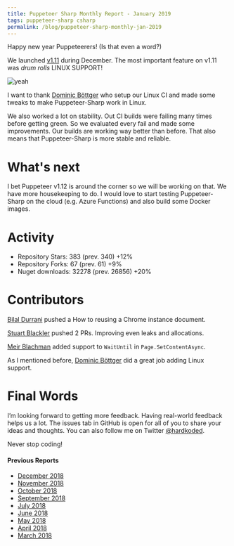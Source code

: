 ```yaml
---
title: Puppeteer Sharp Monthly Report - January 2019
tags: puppeteer-sharp csharp
permalink: /blog/puppeteer-sharp-monthly-jan-2019
---
```

 
Happy new year Puppeteerers! (Is that even a word?)

We launched [v1.11](https://github.com/kblok/puppeteer-sharp/releases/tag/v1.11) during December.  The most important feature on v1.11 was _drum rolls_ LINUX SUPPORT!

![yeah](https://media0.giphy.com/media/l0COGE9TXQ5Z1Syis/giphy.gif?cid=3640f6095c2a03e9656a344c6babc230)

I want to thank [Dominic Böttger](https://twitter.com/dboettger) who setup our Linux CI and made some tweaks to make Puppeteer-Sharp work in Linux.

We also worked a lot on stability. Out CI builds were failing many times before getting green. So we evaluated every fail and made some improvements. Our builds are working way better than before. That also means that Puppeteer-Sharp is more stable and reliable.

# What's next

I bet Puppeteer v1.12 is around the corner so we will be working on that.
We have more housekeeping to do. I would love to start testing Puppeteer-Sharp on the cloud (e.g. Azure Functions) and also build some Docker images.

# Activity 

* Repository Stars:  383 (prev. 340) +12%
* Repository Forks: 67 (prev. 61) +9%
* Nuget downloads:  32278 (prev. 26856) +20%

# Contributors

[Bilal Durrani](https://github.com/bdurrani) pushed a How to reusing a Chrome instance document.

[Stuart Blackler](https://github.com/Im5tu) pushed 2 PRs. Improving even leaks and allocations.

[Meir Blachman](https://www.twitter.com/MeirBlachman) added support to `WaitUntil`  in `Page.SetContentAsync`.

As I mentioned before, [Dominic Böttger](https://twitter.com/dboettger) did a great job adding Linux support.

# Final Words

I’m looking forward to getting more feedback. Having real-world feedback helps us a lot. The issues tab in GitHub is open for all of you to share your ideas and thoughts. You can also follow me on Twitter [@hardkoded](https://twitter.com/hardkoded).

Never stop coding!


#### Previous Reports
 * [December 2018](http://www.hardkoded.com/blog/puppeteer-sharp-monthly-dec-2018)
 * [November 2018](http://www.hardkoded.com/blog/puppeteer-sharp-monthly-nov-2018)
 * [October 2018](http://www.hardkoded.com/blog/puppeteer-sharp-monthly-oct-2018)
 * [September 2018](http://www.hardkoded.com/blog/puppeteer-sharp-monthly-sep-2018)
 * [July 2018](http://www.hardkoded.com/blog/puppeteer-sharp-monthly-jul-2018)
 * [June 2018](http://www.hardkoded.com/blog/puppeteer-sharp-monthly-jun-2018)
 * [May 2018](http://www.hardkoded.com/blogs/puppeteer-sharp-monthly-may-2018)
 * [April 2018](http://www.hardkoded.com/blogs/puppeteer-sharp-monthly-april-2018)
 * [March 2018](http://www.hardkoded.com/blogs/puppeteer-sharp-monthly-march-2018)